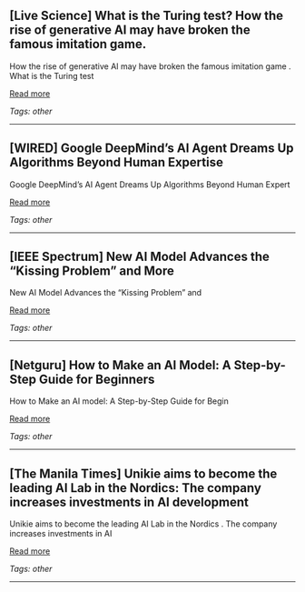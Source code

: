 ## [Live Science] What is the Turing test? How the rise of generative AI may have broken the famous imitation game.

How the rise of generative AI may have broken the famous imitation game . What is the Turing test

[Read more](https://www.livescience.com/technology/artificial-intelligence/what-is-the-turing-test)

_Tags: other_

---
## [WIRED] Google DeepMind’s AI Agent Dreams Up Algorithms Beyond Human Expertise

Google DeepMind’s AI Agent Dreams Up Algorithms Beyond Human Expert

[Read more](https://www.wired.com/story/google-deepminds-ai-agent-dreams-up-algorithms-beyond-human-expertise/)

_Tags: other_

---
## [IEEE Spectrum] New AI Model Advances the “Kissing Problem” and More

New AI Model Advances the “Kissing Problem” and

[Read more](https://spectrum.ieee.org/deepmind-alphaevolve)

_Tags: other_

---
## [Netguru] How to Make an AI Model: A Step-by-Step Guide for Beginners

How to Make an AI model: A Step-by-Step Guide for Begin

[Read more](https://www.netguru.com/blog/how-to-make-an-ai-model)

_Tags: other_

---
## [The Manila Times] Unikie aims to become the leading AI Lab in the Nordics: The company increases investments in AI development

Unikie aims to become the leading AI Lab in the Nordics . The company increases investments in AI

[Read more](https://www.manilatimes.net/2025/05/19/tmt-newswire/globenewswire/unikie-aims-to-become-the-leading-ai-lab-in-the-nordics-the-company-increases-investments-in-ai-development/2116225)

_Tags: other_

---
